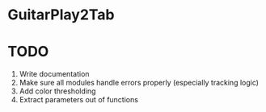 # GuitarPlay2Tab

# TODO
1. Write documentation
2. Make sure all modules handle errors properly (especially tracking logic)
3. Add color thresholding
4. Extract parameters out of functions